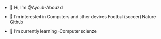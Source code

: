 - 👋 Hi, I’m @Ayoub-Abouzid
- 👀 I’m interested in
  Computers and other devices
  Footbal (soccer)
  Nature
  Github
  
- 🌱 I’m currently learning
   -Computer scienze
  

<!---
Ayoub-Abouzid/Ayoub-Abouzid is a ✨ special ✨ repository because its `README.md` (this file) appears on your GitHub profile.
You can click the Preview link to take a look at your changes.
--->
